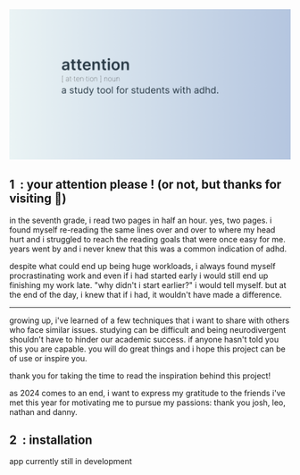 <img src="public/cover.png">

## 1&nbsp;&nbsp;: your attention please ! (or not, but thanks for visiting 🤍)
in the seventh grade, i read two pages in half an hour. yes, two pages. i found myself re-reading the same lines over and over to where my head hurt and i struggled to reach the reading goals that were once easy for me. years went by and i never knew that this was a common indication of adhd.

despite what could end up being huge workloads, i always found myself procrastinating work and even if i had started early i would still end up finishing my work late. "why didn't i start earlier?" i would tell myself. but at the end of the day, i knew that if i had, it wouldn't have made a difference.

<hr>

growing up, i've learned of a few techniques that i want to share with others who face similar issues. studying can be difficult and being neurodivergent shouldn't have to hinder our academic success. if anyone hasn't told you this you are capable. you will do great things and i hope this project can be of use or inspire you.

thank you for taking the time to read the inspiration behind this project!

as 2024 comes to an end, i want to express my gratitude to the friends i've met this year for motivating me to pursue my passions: thank you josh, leo, nathan and danny.

## 2&nbsp;&nbsp;: installation
app currently still in development
